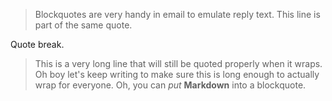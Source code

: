 > Blockquotes are very handy in email to emulate reply text.
> This line is part of the same quote.

Quote break.

> This is a very long line that will still be quoted properly when it wraps.
> Oh boy let's keep writing to make sure this is long enough to actually wrap
> for everyone. Oh, you can *put* **Markdown** into a blockquote.


